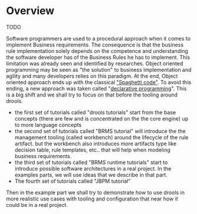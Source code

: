 # Overview


TODO

Software programmers are used to a procedural approach when it comes to implement Business requirements. The consequence is that the business rule implementation solely depends on the competence and understanding the software developer has of the Business Rules he has to implement.
This limitation was already seen and identified by researches. Object oriented programming may be seen as "the solution" to business implementation and agility and many developers relies on this paradigm. At the end, Object oriented approach ends up with the classical ["Spaghetti code"](https://en.wikipedia.org/wiki/Spaghetti_code).
To avoid this ending, a new approach was taken called "[declarative programming](https://en.wikipedia.org/wiki/Declarative_programming)".
This is a big shift and we shall try to focus on that before the tooling around drools.
- the first set of tutorials called "drools tutorials" start from the base concepts (there are few and is concentrated on the the core engine) up to more language concepts
- the second set of tutorials called  "BRMS tutorial" will introduce the the management tooling (called workbench)  around the lifecycle of the rule artifact. but the workbench also introduces more artifacts type like decision table, rule templates, etc.. that will help when modeling business requirements.
- the third set of tutorials called "BRMS runtime tutorials" start to introduce possible software architectures in a real project. In the examples parts, we will use ideas that we describe in that part. 
- The fourth set of tutorials called "JBPM tutorial" 

Then in the example part we shall try to demonstrate how to use drools in more realistic use cases with tooling and configuration that near how it could be in a real project.



